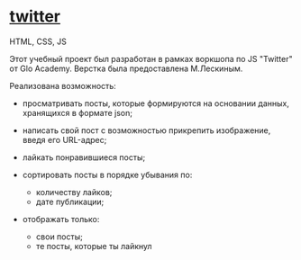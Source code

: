 # [twitter](https://devasvit.github.io/twitter/)
HTML, CSS, JS

Этот учебный проект был разработан в рамках воркшопа по JS "Twitter" от Glo Academy. Верстка была предоставлена М.Лескиным. 

Реализована возможность:

- просматривать посты, которые формируются на основании данных, хранящихся в формате json;

- написать свой пост с возможностью прикрепить изображение, введя его URL-адрес;

- лайкать понравившиеся посты;

- сортировать посты в порядке убывания по:
    - количеству лайков;
    - дате публикации;
- отображать только:
    - свои посты;
    - те посты, которые ты лайкнул
